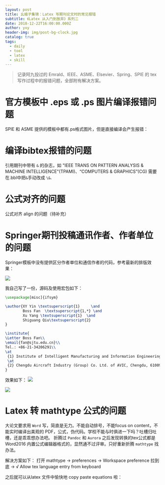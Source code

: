 ```yaml
---
layout: post
title: 幺蛾子集锦：Latex 写期刊论文时的常见报错
subtitle: 《Latex 从入门到放弃》系列二
date: 2018-12-22T16:00:00.000Z
author: yxy
header-img: img/post-bg-clock.jpg
catalog: true
tags:
  - daily
  - tool
  - latex
  - skill
---
```


> 记录阿九投过的 Emrald、IEEE、ASME、Elsevier、Spring、SPIE 的 tex 写作过程中的报错问题，全部附有解决方案。


# 官方模板中 .eps 或 .ps 图片编译报错问题
SPIE 和 ASME 提供的模板中都有.ps格式图片，但是直接编译会产生报错：

# 编译bibtex报错的问题

引用期刊中带有 `&` 的杂志，如 "IEEE TRANS ON PATTERN ANALYSIS & MACHINE INTELLIGENCE"(TPAMI)、“COMPUTERS & GRAPHICS”(CG) 需要在.bbl中把`&`手动改成 `\&`.


# 公式对齐的问题
公式对齐 align 的问题（待补充）

# Springer期刊投稿通讯作者、作者单位的问题
Springer模板中没有提供区分作者单位和通信作者的代码，参考最新的排版效果：

![](https://pt.sjtu.edu.cn/picbucket/95136_154744228829.jpg)

我自己写了一份，源码及使用宏包如下：

```latex
\usepackage[misc]{ifsym}

\author{XY Yin \textsuperscript{1}     \and
        Boss Fan  \textsuperscript{1,*} \and
        Xu Yang \textsuperscript{1}  \and
        Shiguang Qiu\textsuperscript{2}
}

\institute{
\Letter Boss Fan\\
\email{fan@sjtu.edu.cn}\\     
Tel.: +86-21-34206291\\     
\at
 {1} Institute of Intelligent Manufacturing and Information Engineering, Shanghai Jiao Tong University, Shanghai, 200240, China.
 \at
 {2} Chengdu Aircraft Industry (Group) Co. Ltd. of AVIC, Chengdu, 610092, China.\\
}
```

效果如下：
![](https://pt.sjtu.edu.cn/picbucket/95136_154744275798.jpg)

![](https://pt.sjtu.edu.cn/picbucket/95136_154744278495.jpg)


# Latex 转 mathtype 公式的问题
大论文要求用 `Word` 写，简直是无力。不能自动排号，不能focus on content，不能实时编译出美观的 PDF，公式，伪代码。学校不能与时俱进一下吗？吐槽归吐槽，还是乖乖想办法吧。
折腾过 `Pandoc` 和 `Aurora` 之后发现转换的tex公式都是 Word2016 内置公式编辑器格式的，显然通不过评审。只好重新折腾 `mathtype` 找办法。

解决方案如下：
打开 mathtype -> preferences -> Workspace preference 拉到底 -> √ Allow tex language entry from keyboard

之后就可以从latex 文件中愉快地 copy paste equations 啦：
